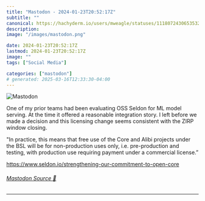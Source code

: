```yaml
---
title: "Mastodon - 2024-01-23T20:52:17Z"
subtitle: ""
canonical: https://hachyderm.io/users/mweagle/statuses/111807243065353211
description:
image: "/images/mastodon.png"

date: 2024-01-23T20:52:17Z
lastmod: 2024-01-23T20:52:17Z
image: ""
tags: ["Social Media"]

categories: ["mastodon"]
# generated: 2025-03-16T12:33:30-04:00
---
```

![Mastodon](/images/mastodon.png)

<p>One of my prior teams had been evaluating OSS Seldon for ML model serving. At the time it offered a reasonable integration story. I left before we made a decision and this licensing change seems consistent with the ZIRP window closing. </p><p>&quot;In practice, this means that free use of the Core and Alibi projects under the BSL will be for non-production uses only, i.e. pre-production and testing, with production use requiring payment under a commercial license.”</p><p><a href="https://www.seldon.io/strengthening-our-commitment-to-open-core" target="_blank" rel="nofollow noopener noreferrer" translate="no"><span class="invisible">https://www.</span><span class="ellipsis">seldon.io/strengthening-our-co</span><span class="invisible">mmitment-to-open-core</span></a></p>


###### [Mastodon Source 🐘](https://hachyderm.io/@mweagle/111807243065353211)

___
